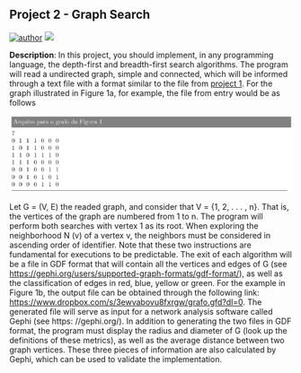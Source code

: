<h2>Project 2 - Graph Search</h2>

[![author](https://img.shields.io/badge/author-WeslleyDeziderio-blue.svg)](https://github.com/WeslleyDeziderio)
[![](https://img.shields.io/badge/C++-navy.svg)](https://en.cppreference.com/w/cpp/23)

<div>

**Description**: In this project, you should implement, in any programming language, the
depth-first and breadth-first search algorithms. The program will read a undirected graph, simple and connected, which will be informed through a text file with a format
similar to the file from [project 1](https://github.com/WeslleyDeziderio/applied-graph-theory). For the graph illustrated in Figure 1a, for example, the file from
entry would be as follows

![Figura 1a](assets/file.png)

</div>

<div>

Let G = (V, E) the readed graph, and consider that V = {1, 2, . . . , n}. That is, the vertices of the graph are
numbered from 1 to n. The program will perform both searches with vertex 1 as its root. When exploring
the neighborhood N (v) of a vertex v, the neighbors must be considered in ascending order of identifier.
Note that these two instructions are fundamental for executions to be predictable. The exit
of each algorithm will be a file in GDF format that will contain all the vertices and edges of G (see
https://gephi.org/users/supported-graph-formats/gdf-format/), as well as the classification of
edges in red, blue, yellow or green. For the example in Figure 1b, the output file can
be obtained through the following link: https://www.dropbox.com/s/3ewvabovu8fxrgw/grafo.gfd?dl=0.
The generated file will serve as input for a network analysis software called Gephi (see https:
//gephi.org/). In addition to generating the two files in GDF format, the program must display the
radius and diameter of G (look up the definitions of these metrics), as well as the average distance between two graph vertices. These three pieces of information are also calculated by Gephi, which can be used
to validate the implementation.

</div>